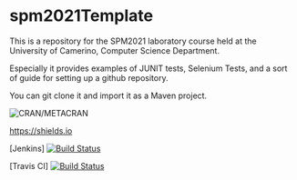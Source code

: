 # spm2021Template

This is a repository for the SPM2021 laboratory course held at the University of Camerino, Computer Science Department.

Especially it provides examples of JUNIT tests, Selenium Tests, and a sort of guide for setting up a github repository.

You can git clone it and import it as a Maven project.

![CRAN/METACRAN](https://img.shields.io/cran/l/devtools.svg)

https://shields.io

[Jenkins]
[![Build Status](http://proslabtest.unicam.it/jenkins/buildStatus/icon?job=SPM2021)](http://proslabtest.unicam.it/jenkins/job/SPM2021/)

[Travis CI]
[![Build Status](https://app.travis-ci.com/FabrizioFornari/spm2021Template.svg?branch=master)](https://app.travis-ci.com/FabrizioFornari/spm2021Template)
